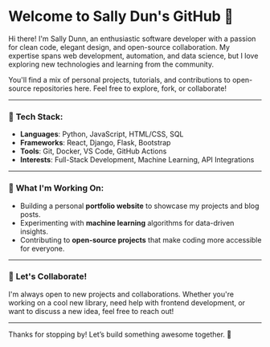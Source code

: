 # Welcome to Sally Dun's GitHub 👋

Hi there! I'm Sally Dunn, an enthusiastic software developer with a passion for clean code, elegant design, and open-source collaboration. My expertise spans web development, automation, and data science, but I love exploring new technologies and learning from the community. 

You'll find a mix of personal projects, tutorials, and contributions to open-source repositories here. Feel free to explore, fork, or collaborate!

---

### 🔧 **Tech Stack**:
- **Languages**: Python, JavaScript, HTML/CSS, SQL
- **Frameworks**: React, Django, Flask, Bootstrap
- **Tools**: Git, Docker, VS Code, GitHub Actions
- **Interests**: Full-Stack Development, Machine Learning, API Integrations

---

### 🌱 **What I'm Working On**:
- Building a personal **portfolio website** to showcase my projects and blog posts.
- Experimenting with **machine learning** algorithms for data-driven insights.
- Contributing to **open-source projects** that make coding more accessible for everyone.

---

### 🤝 **Let's Collaborate!**
I'm always open to new projects and collaborations. Whether you're working on a cool new library, need help with frontend development, or want to discuss a new idea, feel free to reach out!

---

Thanks for stopping by! Let’s build something awesome together. 🚀
